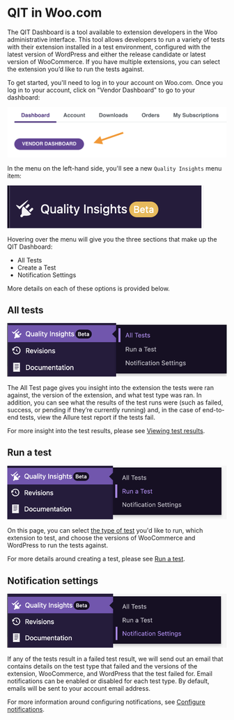 # QIT in Woo.com

The QIT Dashboard is a tool available to extension developers in the Woo administrative interface. This tool allows developers to run a variety of tests with their extension installed in a test environment, configured with the latest version of WordPress and either the release candidate or latest version of WooCommerce. If you have multiple extensions, you can select the extension you’d like to run the tests against.

To get started, you'll need to log in to your account on Woo.com. Once you log in to your account, click on "Vendor Dashboard" to go to your dashboard:

![go-to-dashboard](_media/go-to-dashboard.png)

In the menu on the left-hand side, you'll see a new `Quality Insights` menu item:

![qi-menu-option](_media/qi-menu-option.png)

Hovering over the menu will give you the three sections that make up the QIT Dashboard:

- All Tests
- Create a Test
- Notification Settings

More details on each of these options is provided below.

## All tests

![all-tests-menu](_media/all-tests-menu.png)

The All Test page gives you insight into the extension the tests were ran against, the version of the extension, and what test type was ran. In addition, you can see what the results of the test runs were (such as failed, success, or pending if they’re currently running) and, in the case of end-to-end tests, view the Allure test report if the tests fail.

For more insight into the test results, please see [Viewing test results](woo-com/viewing-test-results.md).

## Run a test

![run-a-test-menu](_media/run-a-test-menu.png)

On this page, you can select <a href="../category/test-types">the type of test</a> you'd like to run, which extension to test, and choose the versions of WooCommerce and WordPress to run the tests against.

For more details around creating a test, please see [Run a test](woo-com/run-a-test.md).

## Notification settings

![notification-settings-menu](_media/notification-settings-menu.png)

If any of the tests result in a failed test result, we will send out an email that contains details on the test type that failed and the versions of the extension, WooCommerce, and WordPress that the test failed for. Email notifications can be enabled or disabled for each test type. By default, emails will be sent to your account email address.

For more information around configuring notifications, see [Configure notifications](woo-com/notifications.md).
